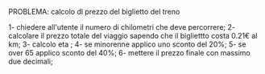 PROBLEMA: calcolo dl prezzo del biglietto del treno


1- chiedere all'utente il numero di chilometri che deve percorrere;
2- calcolare il prezzo totale del viaggio sapendo che il bigliettto costa 0.21€ al km;
3- calcolo eta ;
4- se minorenne applico uno sconto del 20%;
5- se over 65 applico sconto del 40%;
6- mettere il prezzo finale con massimo due decimali;

